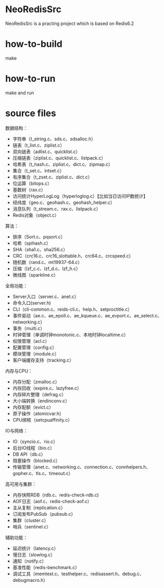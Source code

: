 NeoRedisSrc
=========
NeoRedisSrc is a practing project which is based on Redis6.2

how-to-build
============
make

how-to-run
============
make and run

source files
=========

数据结构：
- 字符串（t_string.c、sds.c、sdsalloc.h）
- 链表（t_list.c、ziplist.c）
- 双向链表（adlist.c、quicklist.c）
- 压缩链表（ziplist.c、quicklist.c、listpack.c）
- 哈希表（t_hash.c、ziplist.c、dict.c、zipmap.c）
- 集合（t_set.c、intset.c）
- 有序集合（t_zset.c、ziplist.c、dict.c）
- 位运算（bitops.c）
- 基数树（rax.c）
- 访问统计HyperLogLog（hyperloglog.c）【比如当日访问IP数统计】
- 经纬度（geo.c、geohash.c、geohash_helper.c）
- 消息队列（t_stream.c、rax.c、listpack.c）
- Redis对象（object.c）

算法：
- 排序（Sort.c、pqsort.c）
- 哈希（spihash.c）
- SHA（sha1.c、sha256.c）
- CRC（crc16.c、crc16_slottable.h、crc64.c、crcspeed.c）
- 随机数（rand.c、mt19937-64.c）
- 压缩（lzf_c.c、lzf_d.c、lzf_h.c）
- 微线图（sparkline.c）

全局功能：
- Server入口（server.c、anet.c）
- 命令入口(server.h)
- CLI（cli-common.c、reids-cli.c、help.h、setproctitle.c）
- 事件驱动（ae.c、ae_epoll.c、ae_kqueue.c、ae_evport.c、ae_select.c、networking.c）
- 事务（multi.c）
- 时钟管理（单调时钟monotonic.c、本地时钟localtime.c）
- 权限管理（acl.c）
- 配置管理（config.c）
- 模块管理（module.c）
- 客户端缓存支持（tracking.c）

内存与CPU：
- 内存分配（zmalloc.c）
- 内存回收（expire.c、lazyfree.c）
- 内存碎片整理（defrag.c）
- 大小端转换（endinconv.c）
- 内存配额（evict.c）
- 原子操作（atomicvar.h）
- CPU绑核（setcpuaffinity.c）

IO与网络：
- IO（syncio.c、rio.c）
- 后台IO线程（bio.c）
- DB API（db.c）
- 阻塞操作（blocked.c）
- 传输管理（anet.c、networking.c、connection.c、connhelpers.h、gopher.c、tls.c、timeout.c）

高可用与集群：
- 内存快照RDB（rdb.c、redis-check-rdb.c)
- AOF日志（aof.c、redis-check-aof.c）
- 主从复制（replication.c）
- 订阅发布PubSub（pubsub.c）
- 集群（cluster.c）
- 哨兵（sentinel.c）

辅助功能：
- 延迟统计（latency.c）
- 慢日志（slowlog.c）
- 通知（notify.c）
- 基准性能（redis-benchmark.c）
- 调试工具（memtest.c、testhelper.c、redisassert.h、debug.c、debugmacro.h）
